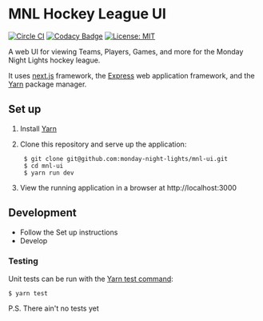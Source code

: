 # MNL Hockey League UI

[![Circle CI](https://circleci.com/gh/monday-night-lights/mnl-ui.svg?style=shield)](https://circleci.com/gh/monday-night-lights/mnl-ui)
[![Codacy Badge](https://api.codacy.com/project/badge/Grade/fd8a3842d7104ee584394574f9fd68e1)](https://www.codacy.com/app/monday-night-lights/mnl-ui?utm_source=github.com&amp;utm_medium=referral&amp;utm_content=monday-night-lights/mnl-ui&amp;utm_campaign=Badge_Grade)
[![License: MIT](https://img.shields.io/badge/License-MIT-yellow.svg)](https://opensource.org/licenses/MIT)

A web UI for viewing Teams, Players, Games, and more for the Monday Night
Lights hockey league.

It uses [next.js](https://nextjs.org/) framework, the [Express](https://expressjs.com/) web application framework, and the [Yarn](https://yarnpkg.com/en/docs/getting-started) package manager.

## Set up
1. Install [Yarn](https://yarnpkg.com/en/docs/install)
1. Clone this repository and serve up the application:

        $ git clone git@github.com:monday-night-lights/mnl-ui.git
        $ cd mnl-ui
        $ yarn run dev

1. View the running application in a browser at http://localhost:3000

## Development

- Follow the Set up instructions
- Develop

### Testing

Unit tests can be run with the [Yarn test command](https://yarnpkg.com/lang/en/docs/cli/test/):

    $ yarn test

P.S.  There ain't no tests yet
